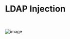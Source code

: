 <h1>LDAP Injection</h1>

<br>

![image](https://github.com/user-attachments/assets/a7671887-3fc8-43ae-b9bb-182146664ca9)

